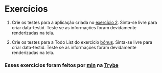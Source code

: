 # Exercícios

1. Crie os testes para a aplicação criada no [exercício 2](https://github.com/JonathanRei5/trybe-exercicios/tree/main/modulo-02-desenvolvimento-front-end/secao-06-gerenciamento-de-estado-com-redux/dia-02-usando-o-redux-no-react/react-com-redux-intro/componentes-de-classe/exercicio-2). Sinta-se livre para criar data-testid. Teste se as informações foram devidamente renderizadas na tela.

2. Crie os testes para a Todo List do exercício [bônus](https://github.com/JonathanRei5/trybe-exercicios/tree/main/modulo-02-desenvolvimento-front-end/secao-06-gerenciamento-de-estado-com-redux/dia-02-usando-o-redux-no-react/bonus-todo-list-com-redux). Sinta-se livre para criar data-testid. Teste se as informações foram devidamente renderizadas na tela.

### Esses exercícios foram feitos por [min](https://www.linkedin.com/in/jonathan-r-andrade/) na [Trybe](https://www.betrybe.com/)
